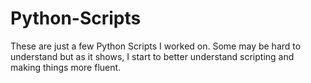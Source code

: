 # Python-Scripts
These are just a few Python Scripts I worked on. Some may be hard to understand but as it shows, I start to better understand scripting and making things more fluent.
